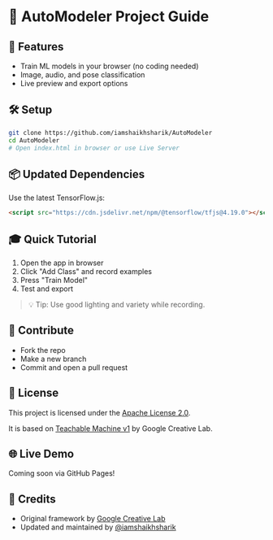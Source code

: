 # 🤖 AutoModeler Project Guide

## 🚀 Features
- Train ML models in your browser (no coding needed)
- Image, audio, and pose classification
- Live preview and export options

## 🛠 Setup

```bash
git clone https://github.com/iamshaikhsharik/AutoModeler
cd AutoModeler
# Open index.html in browser or use Live Server
```

## 📦 Updated Dependencies

Use the latest TensorFlow.js:

```html
<script src="https://cdn.jsdelivr.net/npm/@tensorflow/tfjs@4.19.0"></script>
```

## 🎓 Quick Tutorial

1. Open the app in browser  
2. Click "Add Class" and record examples  
3. Press "Train Model"  
4. Test and export

> 💡 Tip: Use good lighting and variety while recording.

## 🤝 Contribute

- Fork the repo  
- Make a new branch  
- Commit and open a pull request

## 📄 License

This project is licensed under the [Apache License 2.0](LICENSE).

It is based on [Teachable Machine v1](https://github.com/googlecreativelab/teachable-machine-v1) by Google Creative Lab.

## 🌐 Live Demo

Coming soon via GitHub Pages!

## 🙏 Credits

- Original framework by [Google Creative Lab](https://github.com/googlecreativelab/teachable-machine-v1)  
- Updated and maintained by [@iamshaikhsharik](https://github.com/iamshaikhsharik)
